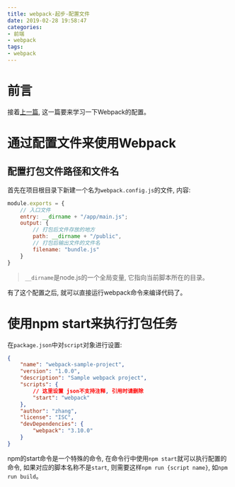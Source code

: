 ```yaml
---
title: webpack-起步-配置文件
date: 2019-02-28 19:58:47
categories:
- 前端
- webpack
tags:
- webpack
---
```


# 前言

接着[上一篇](/js/webpack/webpack-first-step.html), 这一篇要来学习一下Webpack的配置。

<!--more-->
# 通过配置文件来使用Webpack

## 配置打包文件路径和文件名

首先在项目根目录下新建一个名为`webpack.config.js`的文件, 内容:

```js
module.exports = {
    // 入口文件
    entry: __dirname + "/app/main.js";
    output: {
        // 打包后文件存放的地方
        path: __dirname + "/public",
        // 打包后输出文件的文件名
        filename: "bundle.js"
    }
}
```

> `__dirname`是node.js的一个全局变量, 它指向当前脚本所在的目录。

有了这个配置之后, 就可以直接运行webpack命令来编译代码了。

# 使用npm start来执行打包任务

在`package.json`中对`script`对象进行设置:

```json
{
    "name": "webpack-sample-project",
    "version": "1.0.0",
    "description": "Sample webpack project",
    "scripts": {
        // 这里设置 json不支持注释, 引用时请删除
        "start": "webpack"
    },
    "author": "zhang",
    "license": "ISC",
    "devDependencies": {
        "webpack": "3.10.0"
    }
}
```

npm的start命令是一个特殊的命令, 在命令行中使用`npm start`就可以执行配置的命令, 如果对应的脚本名称不是`start`, 则需要这样`npm run {script name}`, 如`npm run build`。
